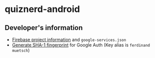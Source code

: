 # quiznerd-android
## Developer's information
* [Firebase project information](https://console.firebase.google.com/project/quiznerd-49e4f/settings/general/android:com.github.n1try.quiznerd) and `google-services.json`
* [Generate SHA-1 fingerprint](https://developers.google.com/android/guides/client-auth) for Google Auth (Key alias is `ferdinand muetsch`)